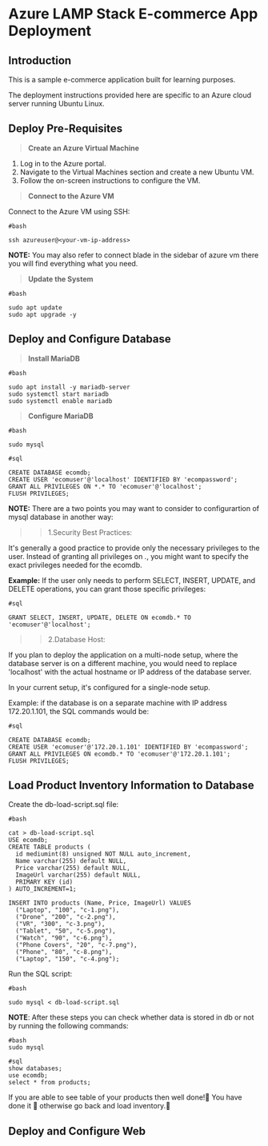 # Azure LAMP Stack E-commerce App Deployment

## Introduction
This is a sample e-commerce application built for learning purposes.

The deployment instructions provided here are specific to an Azure cloud server running Ubuntu Linux.

## Deploy Pre-Requisites

>**Create an Azure Virtual Machine**

1. Log in to the Azure portal.
2. Navigate to the Virtual Machines section and create a new Ubuntu VM.
3. Follow the on-screen instructions to configure the VM.

>**Connect to the Azure VM**

Connect to the Azure VM using SSH:
``` 
#bash

ssh azureuser@<your-vm-ip-address>
```
**NOTE:** You may also refer to connect blade in the sidebar of azure vm there you will find everything what you need.

>**Update the System**
```
#bash

sudo apt update
sudo apt upgrade -y
```

## Deploy and Configure Database

>**Install MariaDB**
```
#bash

sudo apt install -y mariadb-server
sudo systemctl start mariadb
sudo systemctl enable mariadb
```
>**Configure MariaDB**
```
#bash

sudo mysql
```
```
#sql

CREATE DATABASE ecomdb;
CREATE USER 'ecomuser'@'localhost' IDENTIFIED BY 'ecompassword';
GRANT ALL PRIVILEGES ON *.* TO 'ecomuser'@'localhost';
FLUSH PRIVILEGES;
```

**NOTE:** There are a two points you may want to consider to configurartion of mysql database in another way:

>>1.Security Best Practices:

It's generally a good practice to provide only the necessary privileges to the user. Instead of granting all privileges on *.*, you might want to specify the exact privileges needed for the ecomdb. 

**Example:** If the user only needs to perform SELECT, INSERT, UPDATE, and DELETE operations, you can grant those specific privileges:
```
#sql

GRANT SELECT, INSERT, UPDATE, DELETE ON ecomdb.* TO 'ecomuser'@'localhost';
```

>>2.Database Host:

If you plan to deploy the application on a multi-node setup, where the database server is on a different machine, you would need to replace 'localhost' with the actual hostname or IP address of the database server. 

In your current setup, it's configured for a single-node setup.

Example: if the database is on a separate machine with IP address 172.20.1.101, the SQL commands would be:
```
#sql

CREATE DATABASE ecomdb;
CREATE USER 'ecomuser'@'172.20.1.101' IDENTIFIED BY 'ecompassword';
GRANT ALL PRIVILEGES ON ecomdb.* TO 'ecomuser'@'172.20.1.101';
FLUSH PRIVILEGES;
```

## Load Product Inventory Information to Database
Create the db-load-script.sql file:
```
#bash

cat > db-load-script.sql 
USE ecomdb;
CREATE TABLE products (
  id mediumint(8) unsigned NOT NULL auto_increment,
  Name varchar(255) default NULL,
  Price varchar(255) default NULL,
  ImageUrl varchar(255) default NULL,
  PRIMARY KEY (id)
) AUTO_INCREMENT=1;

INSERT INTO products (Name, Price, ImageUrl) VALUES
  ("Laptop", "100", "c-1.png"),
  ("Drone", "200", "c-2.png"),
  ("VR", "300", "c-3.png"),
  ("Tablet", "50", "c-5.png"),
  ("Watch", "90", "c-6.png"),
  ("Phone Covers", "20", "c-7.png"),
  ("Phone", "80", "c-8.png"),
  ("Laptop", "150", "c-4.png");
```
Run the SQL script:
```
#bash

sudo mysql < db-load-script.sql
```
**NOTE**: After these steps you can check whether data is stored in db or not by running the following commands:
```
#bash
sudo mysql

#sql
show databases;
use ecomdb;
select * from products;
```
If you are able to see table of your products then well done!🎉 You have done it 👏 otherwise go back and load inventory.🤗

## Deploy and Configure Web